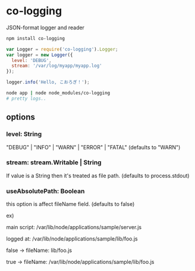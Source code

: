 co-logging
==========

JSON-format logger and reader

```sh
npm install co-logging
```


```javascript
var Logger = require('co-logging').Logger;
var logger = new Logger({
  level: 'DEBUG',
  stream: '/var/log/myapp/myapp.log'
});

logger.info('Hello, こおろぎ！');
```

```sh
node app | node node_modules/co-logging
# pretty logs..
```

## options
### level: String
"DEBUG" | "INFO" | "WARN" | "ERROR" | "FATAL"
(defaults to "WARN")

### stream: stream.Writable | String
If value is a String then it's treated as file path.
(defaults to process.stdout)

### useAbsolutePath: Boolean
this option is affect fileName field.
(defaults to false)

ex)

  main script: /var/lib/node/applications/sample/server.js

  logged at: /var/lib/node/applications/sample/lib/foo.js

  false -> fileName: lib/foo.js

  true  -> fileName: /var/lib/node/applications/sample/lib/foo.js
